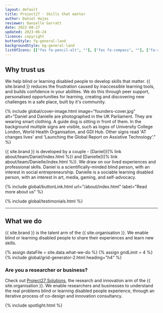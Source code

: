 ```yaml
---
layout: default
title: Project27 - Skills that matter
author: Daniel Hajas
reviewer: Danielle Garratt
date: 2022-08-27
updated: 2023-06-24
licence: copyright
buttonStyle: fg-general-land
backgroundStyle: bg-general-land
listOfIcons: [["fas fa-pencil-alt", ""], ["fas fa-compass", ""], ["fa-solid fa-handshake", ""], ["fa-solid fa-person-chalkboard", ""]]
---
```


## Why trust us

We help blind or learning disabled people to develop skills that matter.
{{ site.brand }} reduces the frustration caused by inaccessible learning tools, and builds confidence in your abilities.
We do this through peer support, personalised opportunities for learning, creating and discovering new challenges in a safe place, built by it's community.

{% include global/cover-image.html image="founders-cover.jpg" alt="Daniel and Danielle are photographed in the UK Parliament. They are wearing smart clothing. A guide dog is sitting in front of them. In the background multiple signs are visible, such as logos of University College London, World Health Organisation, and GDI Hub. Other signs read 'AT changes lives' and 'Launching the Global Report on Assistive Technology'." %}

{{ site.brand }} is developed by a couple - [Daniel]({% link about/team/Daniel/index.html %}) and [Danielle]({% link about/team/Danielle/index.html %}).
We draw on our lived experiences and professional skills.
Daniel is a scientifically-minded blind person, with an interest in social entrepreneurship.
Danielle is a sociable learning disabled person, with an interest in art, media, gaming, and self-advocacy.

{% include global/buttonLink.html url="/about/index.html" label="Read more about us" %}

{% include global/testimonials.html %}

---

## What we do

{{ site.brand }} is the talent arm of the {{ site.organisation }}.
We enable blind or learning disabled people to share their experiences and learn new skills.

{% assign dataFile = site.data.what-we-do %}
{% assign gridLimit = 4 %}
{% include global/grid-generator-2.html heading="h4" %}

### Are you a researcher or business?

Check out [Project27 Solutions](https://research.project27skills.com/), the research and innovation arm of the {{ site.organisation }}.
We enable researchers and businesses to understand the real problems blind or learning disabled people experience, through an iterative process of co-design and innovation consultancy.



{% include spotlight.html %}
